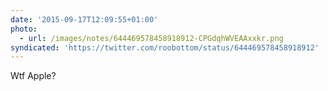 ```yaml
---
date: '2015-09-17T12:09:55+01:00'
photo:
  - url: /images/notes/644469578458918912-CPGdqhWVEAAxxkr.png
syndicated: 'https://twitter.com/roobottom/status/644469578458918912'
---
```

Wtf Apple? 
